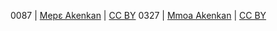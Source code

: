 0087 | [Mepɛ Akenkan](http://africanstorybook.org/reader.php?id=18461&d=0&a=1) | [CC BY](https://creativecommons.org/licenses/by/3.0/)
0327 | [Mmoa Akenkan](http://africanstorybook.org/reader.php?id=18434&d=0&a=1) | [CC BY](https://creativecommons.org/licenses/by/3.0/)
